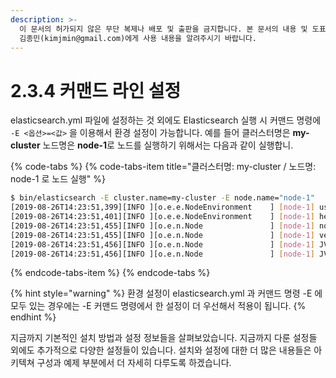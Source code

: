 ```yaml
---
description: >-
  이 문서의 허가되지 않은 무단 복제나 배포 및 출판을 금지합니다. 본 문서의 내용 및 도표 등을 인용하고자 하는 경우 출처를 명시하고
  김종민(kimjmin@gmail.com)에게 사용 내용을 알려주시기 바랍니다.
---
```


# 2.3.4 커맨드 라인 설정

  elasticsearch.yml 파일에 설정하는 것 외에도 Elasticsearch 실행 시 커맨드 명령에 `-E <옵션>=<값>` 을 이용해서 환경 설정이 가능합니다. 예를 들어 클러스터명은 **my-cluster** 노드명은 **node-1**로 노드를 실행하기 위해서는 다음과 같이 실행합니.

{% code-tabs %}
{% code-tabs-item title="클러스터명: my-cluster / 노드명:  node-1 로 노드 실행" %}
```bash
$ bin/elasticsearch -E cluster.name=my-cluster -E node.name="node-1"
[2019-08-26T14:23:51,399][INFO ][o.e.e.NodeEnvironment    ] [node-1] using [1] data paths, mounts [[/ (/dev/disk1s1)]], net usable_space [88.9gb], net total_space [465.6gb], types [apfs]
[2019-08-26T14:23:51,401][INFO ][o.e.e.NodeEnvironment    ] [node-1] heap size [989.8mb], compressed ordinary object pointers [true]
[2019-08-26T14:23:51,455][INFO ][o.e.n.Node               ] [node-1] node name [node-1], node ID [RDBLYDInSxmMV1PEVit_pQ], cluster name [my-cluster]
[2019-08-26T14:23:51,455][INFO ][o.e.n.Node               ] [node-1] version[7.3.0], pid[50389], build[default/tar/de777fa/2019-07-24T18:30:11.767338Z], OS[Mac OS X/10.14.6/x86_64], JVM[Oracle Corporation/Java HotSpot(TM) 64-Bit Server VM/1.8.0_151/25.151-b12]
[2019-08-26T14:23:51,456][INFO ][o.e.n.Node               ] [node-1] JVM home [/Library/Java/JavaVirtualMachines/jdk1.8.0_151.jdk/Contents/Home/jre]
[2019-08-26T14:23:51,456][INFO ][o.e.n.Node               ] [node-1] JVM arguments [-Xms1g, -Xmx1g, -XX:+UseConcMarkSweepGC, -XX:CMSInitiatingOccupancyFraction=75, -XX:+UseCMSInitiatingOccupancyOnly, -Des.networkaddress.cache.ttl=60, -Des.networkaddress.cache.negative.ttl=10, -XX:+AlwaysPreTouch, -Xss1m, -Djava.awt.headless=true, -Dfile.encoding=UTF-8, -Djna.nosys=true, -XX:-OmitStackTraceInFastThrow, -Dio.netty.noUnsafe=true, -Dio.netty.noKeySetOptimization=true, -Dio.netty.recycler.maxCapacityPerThread=0, -Dlog4j.shutdownHookEnabled=false, -Dlog4j2.disable.jmx=true, -Djava.io.tmpdir=/var/folders/0d/m7m670h13pz3lvr9xjz07zk80000gn/T/elasticsearch-5549928559955731670, -XX:+HeapDumpOnOutOfMemoryError, -XX:HeapDumpPath=data, -XX:ErrorFile=logs/hs_err_pid%p.log, -XX:+PrintGCDetails, -XX:+PrintGCDateStamps, -XX:+PrintTenuringDistribution, -XX:+PrintGCApplicationStoppedTime, -Xloggc:logs/gc.log, -XX:+UseGCLogFileRotation, -XX:NumberOfGCLogFiles=32, -XX:GCLogFileSize=64m, -Dio.netty.allocator.type=unpooled, -XX:MaxDirectMemorySize=536870912, -Des.path.home=/Users/kimjmin/elastic/getStart/elasticsearch-7.3.0, -Des.path.conf=/Users/kimjmin/elastic/getStart/elasticsearch-7.3.0/config, -Des.distribution.flavor=default, -Des.distribution.type=tar, -Des.bundled_jdk=true]
```
{% endcode-tabs-item %}
{% endcode-tabs %}

{% hint style="warning" %}
환경 설정이 elasticsearch.yml 과 커맨드 명령 -E 에 모두 있는 경우에는 -E 커맨드 명령에서 한 설정이 더 우선해서 적용이 됩니다.
{% endhint %}

  지금까지 기본적인 설치 방법과 설정 정보들을 살펴보았습니다. 지금까지 다룬 설정들 외에도 추가적으로 다양한 설정들이 있습니다. 설치와 설정에 대한 더 많은 내용들은 아키텍쳐 구성과 예제 부분에서 더 자세히 다루도록 하겠습니다.

